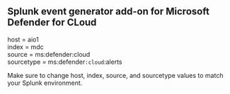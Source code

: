 ## Splunk event generator add-on for Microsoft Defender for CLoud

host = aio1\
index = mdc\
source = ms:defender:cloud\
sourcetype = ms:defender`:cloud`:alerts

Make sure to change host, index, source, and sourcetype values to match your Splunk environment.
